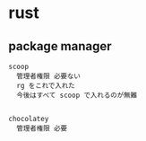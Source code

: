 
# rust


## package manager

```
scoop
  管理者権限 必要ない
  rg をこれで入れた
  今後はすべて scoop で入れるのが無難


chocolatey
  管理者権限 必要


```



